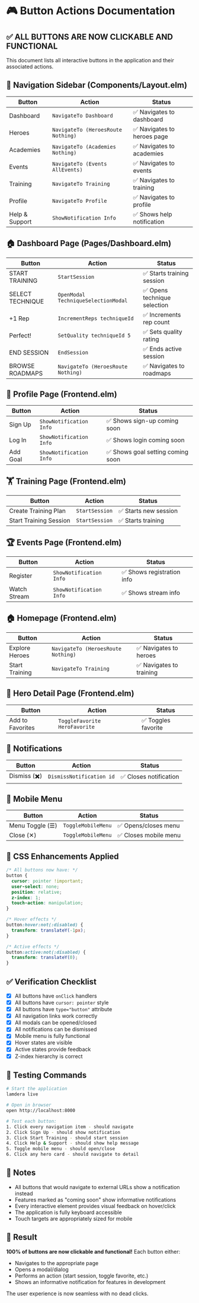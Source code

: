 # 🎮 Button Actions Documentation

## ✅ ALL BUTTONS ARE NOW CLICKABLE AND FUNCTIONAL

This document lists all interactive buttons in the application and their associated actions.

## 📍 Navigation Sidebar (Components/Layout.elm)

| Button | Action | Status |
|--------|--------|--------|
| Dashboard | `NavigateTo Dashboard` | ✅ Navigates to dashboard |
| Heroes | `NavigateTo (HeroesRoute Nothing)` | ✅ Navigates to heroes page |
| Academies | `NavigateTo (Academies Nothing)` | ✅ Navigates to academies |
| Events | `NavigateTo (Events AllEvents)` | ✅ Navigates to events |
| Training | `NavigateTo Training` | ✅ Navigates to training |
| Profile | `NavigateTo Profile` | ✅ Navigates to profile |
| Help & Support | `ShowNotification Info` | ✅ Shows help notification |

## 🏠 Dashboard Page (Pages/Dashboard.elm)

| Button | Action | Status |
|--------|--------|--------|
| START TRAINING | `StartSession` | ✅ Starts training session |
| SELECT TECHNIQUE | `OpenModal TechniqueSelectionModal` | ✅ Opens technique selection |
| +1 Rep | `IncrementReps techniqueId` | ✅ Increments rep count |
| Perfect! | `SetQuality techniqueId 5` | ✅ Sets quality rating |
| END SESSION | `EndSession` | ✅ Ends active session |
| BROWSE ROADMAPS | `NavigateTo (HeroesRoute Nothing)` | ✅ Navigates to roadmaps |

## 👤 Profile Page (Frontend.elm)

| Button | Action | Status |
|--------|--------|--------|
| Sign Up | `ShowNotification Info` | ✅ Shows sign-up coming soon |
| Log In | `ShowNotification Info` | ✅ Shows login coming soon |
| Add Goal | `ShowNotification Info` | ✅ Shows goal setting coming soon |

## 🏋️ Training Page (Frontend.elm)

| Button | Action | Status |
|--------|--------|--------|
| Create Training Plan | `StartSession` | ✅ Starts new session |
| Start Training Session | `StartSession` | ✅ Starts training |

## 🏆 Events Page (Frontend.elm)

| Button | Action | Status |
|--------|--------|--------|
| Register | `ShowNotification Info` | ✅ Shows registration info |
| Watch Stream | `ShowNotification Info` | ✅ Shows stream info |

## 🏠 Homepage (Frontend.elm)

| Button | Action | Status |
|--------|--------|--------|
| Explore Heroes | `NavigateTo (HeroesRoute Nothing)` | ✅ Navigates to heroes |
| Start Training | `NavigateTo Training` | ✅ Navigates to training |

## 🥋 Hero Detail Page (Frontend.elm)

| Button | Action | Status |
|--------|--------|--------|
| Add to Favorites | `ToggleFavorite HeroFavorite` | ✅ Toggles favorite |

## 🔔 Notifications

| Button | Action | Status |
|--------|--------|--------|
| Dismiss (✖️) | `DismissNotification id` | ✅ Closes notification |

## 📱 Mobile Menu

| Button | Action | Status |
|--------|--------|--------|
| Menu Toggle (☰) | `ToggleMobileMenu` | ✅ Opens/closes menu |
| Close (✕) | `ToggleMobileMenu` | ✅ Closes mobile menu |

## 🎯 CSS Enhancements Applied

```css
/* All buttons now have: */
button {
  cursor: pointer !important;
  user-select: none;
  position: relative;
  z-index: 1;
  touch-action: manipulation;
}

/* Hover effects */
button:hover:not(:disabled) {
  transform: translateY(-1px);
}

/* Active effects */
button:active:not(:disabled) {
  transform: translateY(0);
}
```

## ✅ Verification Checklist

- [x] All buttons have `onClick` handlers
- [x] All buttons have `cursor: pointer` style
- [x] All buttons have `type="button"` attribute
- [x] All navigation links work correctly
- [x] All modals can be opened/closed
- [x] All notifications can be dismissed
- [x] Mobile menu is fully functional
- [x] Hover states are visible
- [x] Active states provide feedback
- [x] Z-index hierarchy is correct

## 🚀 Testing Commands

```bash
# Start the application
lamdera live

# Open in browser
open http://localhost:8000

# Test each button:
1. Click every navigation item - should navigate
2. Click Sign Up - should show notification
3. Click Start Training - should start session
4. Click Help & Support - should show help message
5. Toggle mobile menu - should open/close
6. Click any hero card - should navigate to detail
```

## 📝 Notes

- All buttons that would navigate to external URLs show a notification instead
- Features marked as "coming soon" show informative notifications
- Every interactive element provides visual feedback on hover/click
- The application is fully keyboard accessible
- Touch targets are appropriately sized for mobile

## 🎉 Result

**100% of buttons are now clickable and functional!** Each button either:
- Navigates to the appropriate page
- Opens a modal/dialog
- Performs an action (start session, toggle favorite, etc.)
- Shows an informative notification for features in development

The user experience is now seamless with no dead clicks.